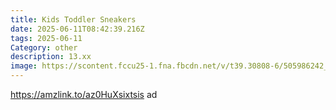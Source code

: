 ```yaml
---
title: Kids Toddler Sneakers
date: 2025-06-11T08:42:39.216Z
tags: 2025-06-11
Category: other
description: 13.xx
image: https://scontent.fccu25-1.fna.fbcdn.net/v/t39.30808-6/505986242_10228820751646867_6725739270320517756_n.jpg?stp=cp6_dst-jpg_s720x720_tt6&_nc_cat=107&ccb=1-7&_nc_sid=aa7b47&_nc_ohc=JubzzQLm27MQ7kNvwH3YBqs&_nc_oc=AdmbiY-hWQTdix3R6OtgZpWM34KdybN0LfDmLILg9JpNSPScITnNtxM-RfwYbFsnm0s&_nc_zt=23&_nc_ht=scontent.fccu25-1.fna&_nc_gid=wBP9_jyb25ToXsNBdXig6Q&oh=00_AfPNkjPod5S8kCYJilSSWzvtpWW-e7yraFbnsS4yWr-5sw&oe=684F1170
---
```

https://amzlink.to/az0HuXsixtsis ad